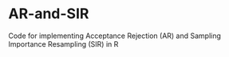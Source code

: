 # AR-and-SIR
Code for implementing Acceptance Rejection (AR) and Sampling Importance Resampling (SIR) in R
